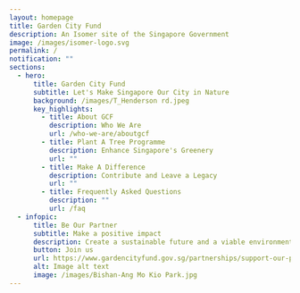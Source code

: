 ```yaml
---
layout: homepage
title: Garden City Fund
description: An Isomer site of the Singapore Government
image: /images/isomer-logo.svg
permalink: /
notification: ""
sections:
  - hero:
      title: Garden City Fund
      subtitle: Let's Make Singapore Our City in Nature
      background: /images/T_Henderson rd.jpeg
      key_highlights:
        - title: About GCF
          description: Who We Are
          url: /who-we-are/aboutgcf
        - title: Plant A Tree Programme
          description: Enhance Singapore's Greenery
          url: ""
        - title: Make A Difference
          description: Contribute and Leave a Legacy
          url: ""
        - title: Frequently Asked Questions
          description: ""
          url: /faq
  - infopic:
      title: Be Our Partner
      subtitle: Make a positive impact
      description: Create a sustainable future and a viable environment
      button: Join us
      url: https://www.gardencityfund.gov.sg/partnerships/support-our-projects
      alt: Image alt text
      image: /images/Bishan-Ang Mo Kio Park.jpg
---
```

